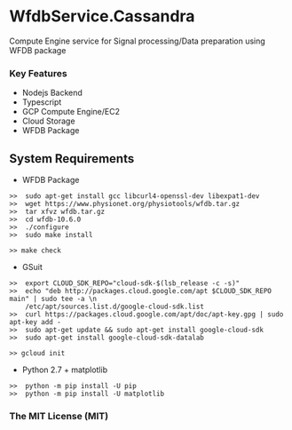 # WfdbService.Cassandra
Compute Engine service for Signal processing/Data preparation using WFDB package

### Key Features

* Nodejs Backend
* Typescript
* GCP Compute Engine/EC2
* Cloud Storage
* WFDB Package

## System Requirements
* WFDB Package
```
>>  sudo apt-get install gcc libcurl4-openssl-dev libexpat1-dev
>>  wget https://www.physionet.org/physiotools/wfdb.tar.gz
>>  tar xfvz wfdb.tar.gz
>>  cd wfdb-10.6.0
>>  ./configure
>>  sudo make install

>> make check
```

* GSuit
```
>>  export CLOUD_SDK_REPO="cloud-sdk-$(lsb_release -c -s)"
>>  echo "deb http://packages.cloud.google.com/apt $CLOUD_SDK_REPO main" | sudo tee -a \n
    /etc/apt/sources.list.d/google-cloud-sdk.list
>>  curl https://packages.cloud.google.com/apt/doc/apt-key.gpg | sudo apt-key add -
>>  sudo apt-get update && sudo apt-get install google-cloud-sdk
>>  sudo apt-get install google-cloud-sdk-datalab

>> gcloud init
```

* Python 2.7 + matplotlib
```
>>  python -m pip install -U pip
>>  python -m pip install -U matplotlib
```

### The MIT License (MIT)

